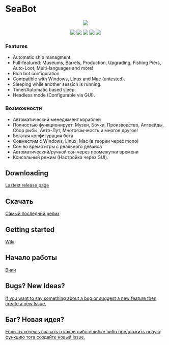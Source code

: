# SeaBot
<p align="center"> 
<img src="https://raw.githubusercontent.com/weespin/SeaBot/master/SeaBotGUI/Anchor.ico">
</p>
<p align="center"> 
<img src="https://img.shields.io/github/downloads/weespin/seabot/total.svg">
<img src="https://img.shields.io/github/last-commit/weespin/seabot.svg">
<img src="https://img.shields.io/github/license/weespin/SeaBot.svg">
<img src="https://img.shields.io/github/release/weespin/seabot.svg">
<img src="https://img.shields.io/github/release-date/weespin/seabot.svg">
</p>


### Features

- Automatic ship managment
- Full-featured: Museums, Barrels, Production, Upgrading, Fishing Piers,  Auto-Loot, Multi-languages and more!
- Rich bot configuration
- Compatible with Windows, Linux and Mac (untested).
- Sleeping while another session is running.
- Timer/Automatic based sleep.
- Headless mode (Configurable via GUI).

### Возможности
- Автоматический менеджмент кораблей
- Полностью функционирует: Музеи, Бочки, Производство, Апгрейды, Сбор рыбы, Авто-Лут, Многоязычность и многое другое!
- Богатая конфигурация бота
- Совместим с Windows, Linux, Mac (в теории через mono)
- Сон во время игры с реального девайса
- Автоматический/ручной сон через промежутки времени
- Консольный режим (Настройка через GUI).

## Downloading

[Lastest release page](https://github.com/weespin/SeaBot/releases/latest "Release Page")

## Скачать
[Самый последний релиз](https://github.com/weespin/SeaBot/releases/latest "Самый последний релиз")


## Getting started
[Wiki](https://github.com/weespin/SeaBot/wiki)
## Начало работы
[Вики](https://github.com/weespin/SeaBot/wiki)
## Bugs? New Ideas? 
[If you want to say something about a bug or suggest a new feature then create a new Issue.](https://github.com/weespin/SeaBot/issues/new/choose)
## Баг? Новая идея?
[Если ты хочешь сказать о какой либо ошибке либо предложить новую функцию тога создайте новый Issue.](https://github.com/weespin/SeaBot/issues/new/choose)
